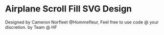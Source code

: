 # Airplane Scroll Fill SVG Design
Designed by Cameron Norfleet @Hommefleur, Feel free to use code @ your discretion. by Team @ HF

